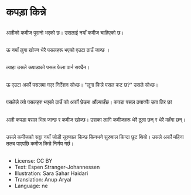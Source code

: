 # कपड़ा किन्ने

##
अलीको कमीज पुरानो भएको छ। उसलाई नयाँ कमीज चाहिएको छ।

##
ऊ नयाँ लुगा खोज्न धेरै पसलहरू भएको एउटा ठाउँ जान्छ ।

##
त्याहा उसले कपाडाको पसल फेला पार्न सक्दैन।

##
ऊ एउटा अर्को पसलमा गएर निर्देशन सोध्छ। "लूगा किन्ने पसल कट छ?" उसले सोध्छ।

##
पसलेले त्यो पसलहरु भएको ठाउँ को अर्को छेउमा औंल्याउँछ। कपडा पसल ठ्याक्कै उता तिर छ!

##
अली कपड़ा पसल भित्र जान्छ र कमीज खोज्छ। उसका लागि कमीजहरू धेरै ठूला छन् र धेरै महँगा छन्।

##
उसले कमीजको सट्टा नयाँ जोडी सुरुवाल किन्छ किनभने सुरुवाल किन्दा छूट थियो। उसले अर्को महिना तलब पाएपछि कमीज किन्ने निर्णय गर्छ।

##
* License: CC BY
* Text: Espen Stranger-Johannessen
* Illustration: Sara Sahar Haidari
* Translation: Anup Aryal
* Language: ne
